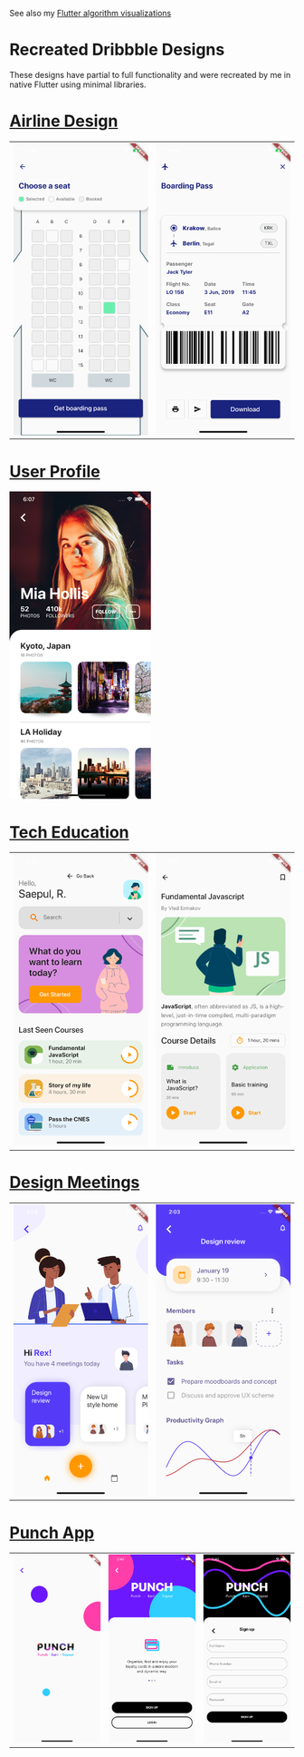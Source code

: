 See also my [Flutter algorithm visualizations](https://github.com/Nolence/flutter_challenges)

# Recreated Dribbble Designs

These designs have partial to full functionality and were recreated by me in native Flutter using minimal libraries.

# [Airline Design](https://dribbble.com/shots/9706802-Check-in-flow-LOT-iOS-App/attachments/1736215?mode=media)

|       |       |
|------------|-------------|
| <img src="excluded_assets/airline_seats/airline_seats.png" alt="drawing" width="250"/> | <img src="excluded_assets/airline_seats/boarding_pass.png" alt="drawing" width="250"/> |

# [User Profile](https://dribbble.com/shots/9712939-User-Profile-Daily-UI-006/attachments/1742767?mode=media)

<img src="excluded_assets/mia_user_profile/mia_user_profile.png" alt="drawing" width="250"/>

# [Tech Education](https://dribbble.com/shots/9779804-Learning-Platform-Mobile-App/attachments/1810682?mode=media)

|       |       |
|------------|-------------|
| <img src="excluded_assets/tech_education/tech_education.png" alt="drawing" width="250"/> | <img src="excluded_assets/tech_education/fundamental_javascript.png" alt="drawing" width="250"/> |

# [Design Meetings](https://dribbble.com/shots/9565876/attachments/1593881?mode=media)

|       |       |
|------------|-------------|
| <img src="excluded_assets/design_meetings/design_meetings.png" alt="drawing" width="250"/> | <img src="excluded_assets/design_meetings/meetings_details.png" alt="drawing" width="250"/> |

# [Punch App](https://dribbble.com/shots/9849928-Loyalty-cards-collection-product-Punch-app-version-2)

|       |       |       |
|------------|-------------|-------------|
| <img src="excluded_assets/punch_app/splash.png" alt="drawing" width="250"/> | <img src="excluded_assets/punch_app/auth_page.png" alt="drawing" width="250"/> | <img src="excluded_assets/punch_app/sign_up.png" alt="drawing" width="250"/> |